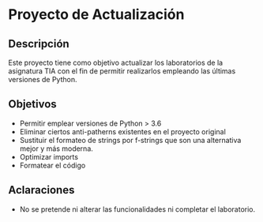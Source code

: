 # Proyecto de Actualización

## Descripción
Este proyecto tiene como objetivo actualizar los laboratorios de la asignatura TIA con el fin de permitir realizarlos empleando las últimas versiones de Python.

## Objetivos
- Permitir  emplear versiones de Python > 3.6
- Eliminar ciertos anti-patherns existentes en el proyecto original
- Sustituir el formateo de strings por f-strings que son una alternativa mejor y más moderna.
- Optimizar imports
- Formatear el código

## Aclaraciones
* No se pretende ni alterar las funcionalidades ni completar el laboratorio.